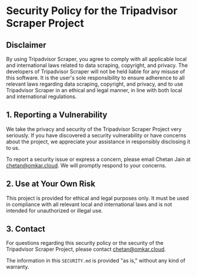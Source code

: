 # Security Policy for the Tripadvisor Scraper Project

## Disclaimer

By using Tripadvisor Scraper, you agree to comply with all applicable local and international laws related to data scraping, copyright, and privacy. The developers of Tripadvisor Scraper will not be held liable for any misuse of this software. It is the user's sole responsibility to ensure adherence to all relevant laws regarding data scraping, copyright, and privacy, and to use Tripadvisor Scraper in an ethical and legal manner, in line with both local and international regulations.

## 1. Reporting a Vulnerability

We take the privacy and security of the Tripadvisor Scraper Project very seriously. If you have discovered a security vulnerability or have concerns about the project, we appreciate your assistance in responsibly disclosing it to us.

To report a security issue or express a concern, please email Chetan Jain at [chetan@omkar.cloud](mailto:chetan@omkar.cloud). We will promptly respond to your concerns.

## 2. Use at Your Own Risk

This project is provided for ethical and legal purposes only. It must be used in compliance with all relevant local and international laws and is not intended for unauthorized or illegal use.

## 3. Contact

For questions regarding this security policy or the security of the Tripadvisor Scraper Project, please contact [chetan@omkar.cloud](mailto:chetan@omkar.cloud).

The information in this `SECURITY.md` is provided "as is," without any kind of warranty.